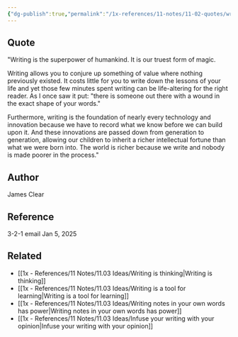 ```yaml
---
{"dg-publish":true,"permalink":"/1x-references/11-notes/11-02-quotes/writing-is-the-superpower-of-humankind-it-is-our-truest-form-of-magic-james-clear/","title":"Writing is the superpower of humankind. It is our truest form of magic - James Clear","created":"2025-01-06T14:45:13.494+03:00","updated":"2025-01-06T19:43:14.128+03:00"}
---
```



## Quote
"Writing is the superpower of humankind. It is our truest form of magic.

Writing allows you to conjure up something of value where nothing previously existed. It costs little for you to write down the lessons of your life and yet those few minutes spent writing can be life-altering for the right reader. As I once saw it put: "there is someone out there with a wound in the exact shape of your words."

Furthermore, writing is the foundation of nearly every technology and innovation because we have to record what we know before we can build upon it. And these innovations are passed down from generation to generation, allowing our children to inherit a richer intellectual fortune than what we were born into. The world is richer because we write and nobody is made poorer in the process."

## Author
James Clear

## Reference
3-2-1 email Jan 5, 2025

## Related
- [[1x - References/11 Notes/11.03 Ideas/Writing is thinking\|Writing is thinking]]
- [[1x - References/11 Notes/11.03 Ideas/Writing is a tool for learning\|Writing is a tool for learning]]
- [[1x - References/11 Notes/11.03 Ideas/Writing notes in your own words has power\|Writing notes in your own words has power]]
- [[1x - References/11 Notes/11.03 Ideas/Infuse your writing with your opinion\|Infuse your writing with your opinion]]